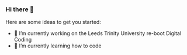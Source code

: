 ### Hi there 👋

Here are some ideas to get you started:

- 🔭 I’m currently working on the Leeds Trinity University re-boot Digital Coding
- 🌱 I’m currently learning how to code 


